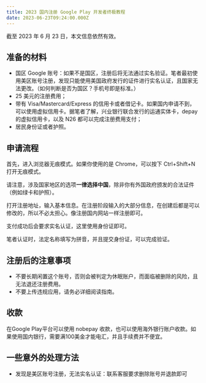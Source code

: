 ```yaml
---
title: 2023 国内注册 Google Play 开发者终极教程
date: 2023-06-23T09:24:00.000Z
---
```



截至 2023 年 6 月 23 日，本文信息依然有效。

## 准备的材料
- 国区 Google 账号：如果不是国区，注册后将无法通过实名验证。笔者最初使用美区账号注册，发现只能使用美国政府发行的证件进行实名认证，且国家无法更改。（如何判断是否为国区？手机号即是标准。）
- 25 美元的注册费用；
- 带有 Visa/Mastercard/Express 的信用卡或者借记卡。如果国内申请不到，可以使用虚拟信用卡。据笔者了解，兴业银行联合发行的运通实体卡，depay 的虚拟信用卡，以及 N26 都可以完成注册费用支付；
- 居民身份证或者护照。

## 申请流程

首先，进入浏览器无痕模式。如果你使用的是 Chrome，可以按下 Ctrl+Shift+N 打开无痕模式。

请注意，涉及国家地区的选项**一律选择中国**，除非你有外国政府颁发的合法证件（例如绿卡和护照）。

打开注册地址，输入基本信息。在注册阶段输入的大部分信息，在创建后都是可以修改的，所以不必太担心。像注册国内网站一样注册即可。

支付成功后会要求实名认证，这里使用身份证即可。

笔者认证时，法定名称填写为拼音，并且提交身份证，可以完成验证。

## 注册后的注意事项
- 不要长期闲置这个账号，否则会被判定为休眠账户，而面临被删除的风险，且无法退还注册费用。
- 不要上传违规应用，请务必详细阅读指南。

## 收款

在Google Play平台可以使用 nobepay 收款，也可以使用海外银行账户收款。如果使用国内银行，需要满100美金才能电汇，并且手续费并不便宜。

## 一些意外的处理方法
- 发现是美区账号注册，无法实名认证：联系客服要求删除账号并退款即可
